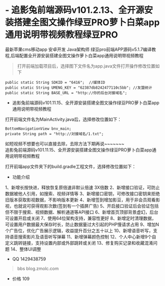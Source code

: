 # - 追影兔前端源码v101.2.13、全开源安装搭建全图文操作绿豆PRO萝卜白菜app通用说明带视频教程绿豆PRO
最新苹果cms移动app 安卓开发 Java架构师 
绿豆pro前端APP源码v5.1.7编译教程,后端配置全开源安装搭建全图文操作萝卜白菜app通用说明带视频教程

 > 打开前端加载项目后，选择图下文件名为app.java文件打开操作修改位置如下

    public static String SDKID = "6416";  //媒体ID
    public static String UMENG_KEY = "62387db8242477110c5bb"; //友盟统计
    public static String BASE_URL = "http://你的后台对接域名";
 - 追影兔前端源码v101.11.15、全开源安装搭建全图文操作绿豆PRO萝卜白菜app通用说明带视频教程

打开前端文件名为MainActivity.java后，选择修改位置如下： 

    BottomNavigationView bnv_main;
    private String path = "http://对接域名/1.txt";
如短视频不想要也可以直接去除，去除方法下期再说~~~~~~~  
追影兔前端源码v101.11.15、全开源安装搭建全图文操作绿豆PRO萝卜白菜app通用说明带视频教程

打开前端app文件夹下的build.gradle工程文件，选择修改位置如下：


 * 功能介绍

1、新增长按快进，释放恢复原倍速非默认倍速 3X倍数
2、新增接口验证，可防止数据被他人引用，如搜索、视频详情等
3、新增接口密钥，可修改接口密钥来拒绝旧版本获取影视数据，不影响版本更新
4、新增签到增加影豆，用于非会员观看影视，也就说可获得观影次数(签到有一个插屏广告)
5、开启接口验证后会验证包括但不限于搜索、视频数据、解析通道等API接口
6、新增首页顶部背景虚幻，后台可设置开启或关闭
7、使用64位架构支持，兼容性更好
8、新增定时清理数据，可设置用户数据最大保存时长，防止数据量过大引起的PHP慢请求占用
9、增加N个广告位，优化广告展示逻辑，收益提升百分之五十以上
10、新增语音听写，支持语音搜索影片及语音听写弹幕
11、新增弹幕颜色控制
12、个人中心新增9个自定义跳转链接，支持设置内部或外部跳转或关闭
13、修复购买记录和收藏混淆问题
14、整体UI调整

- QQ 1429438759
> bbs blog.zmolc.com
* 价格 109
